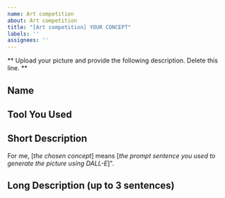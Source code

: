 ```yaml
---
name: Art competition
about: Art competition
title: "[Art competition] YOUR CONCEPT"
labels: ''
assignees: ''
---
```

** Upload your picture and provide the following description. Delete this line. **

## Name

## Tool You Used

## Short Description
For me, [*the chosen concept*] means [*the prompt sentence you used to generate the picture using DALL-E*]".

## Long Description (up to 3 sentences)
